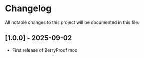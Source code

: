 # Changelog

All notable changes to this project will be documented in this file.

## [1.0.0] - 2025-09-02
- First release of BerryProof mod
